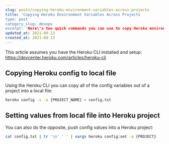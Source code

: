 ```yaml
---
slug: posts/copying-heroku-environment-variables-across-projects
title: 'Copying Heroku Environment Variables Across Projects
type: post
category_slug: devops
excerpt: 'Here\'s two quick commands you can use to copy Heroku environment variables across projects using the Heroku CLI.'
updated_at: 2021-09-13
created_at: 2021-09-13
---
```


This article assumes you have the Heroku CLI installed and setup: https://devcenter.heroku.com/articles/heroku-cli

## Copying Heroku config to local file

Using the Heroku CLI you can copy all of the config variables out of a project into a local file:

```bash
heroku config -s -a {PROJECT_NAME} > config.txt
```

## Setting values from local file into Heroku project

You can also do the opposite, push config values into a Heroku project:

```bash
cat config.txt | tr '\n' ' ' | xargs heroku config:set -a {PROJECT}
```
